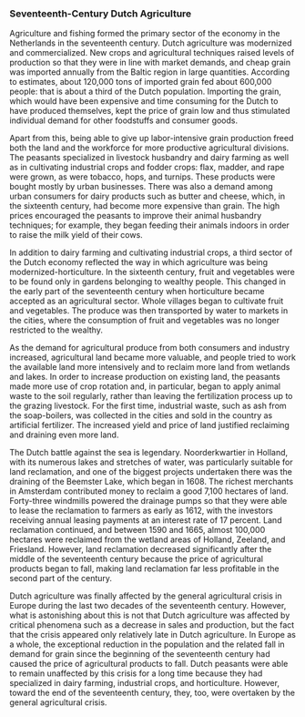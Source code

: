 ### Seventeenth-Century Dutch Agriculture

Agriculture and fishing formed the primary sector of the economy in the Netherlands in the seventeenth century. Dutch agriculture was modernized and commercialized. New crops and agricultural techniques raised levels of production so that they were in line with market demands, and cheap grain was imported annually from the Baltic region in large quantities. According to estimates, about 120,000 tons of imported grain fed about 600,000 people: that is about a third of the Dutch population. Importing the grain, which would have been expensive and time consuming for the Dutch to have produced themselves, kept the price of grain low and thus stimulated individual demand for other foodstuffs and consumer goods.

Apart from this, being able to give up labor-intensive grain production freed both the land and the workforce for more productive agricultural divisions. The peasants specialized in livestock husbandry and dairy farming as well as in cultivating industrial crops and fodder crops: flax, madder, and rape were grown, as were tobacco, hops, and turnips. These products were bought mostly by urban businesses. There was also a demand among urban consumers for dairy products such as butter and cheese, which, in the sixteenth century, had become more expensive than grain. The high prices encouraged the peasants to improve their animal husbandry techniques; for example, they began feeding their animals indoors in order to raise the milk yield of their cows.

In addition to dairy farming and cultivating industrial crops, a third sector of the Dutch economy reflected the way in which agriculture was being modernized-horticulture. In the sixteenth century, fruit and vegetables were to be found only in gardens belonging to wealthy people. This changed in the early part of the seventeenth century when horticulture became accepted as an agricultural sector. Whole villages began to cultivate fruit and vegetables. The produce was then transported by water to markets in the cities, where the consumption of fruit and vegetables was no longer restricted to the wealthy.

As the demand for agricultural produce from both consumers and industry increased, agricultural land became more valuable, and people tried to work the available land more intensively and to reclaim more land from wetlands and lakes. In order to increase production on existing land, the peasants made more use of crop rotation and, in particular, began to apply animal waste to the soil regularly, rather than leaving the fertilization process up to the grazing livestock. For the first time, industrial waste, such as ash from the soap-boilers, was collected in the cities and sold in the country as artificial fertilizer. The increased yield and price of land justified reclaiming and draining even more land.

The Dutch battle against the sea is legendary. Noorderkwartier in Holland, with its numerous lakes and stretches of water, was particularly suitable for land reclamation, and one of the biggest projects undertaken there was the draining of the Beemster Lake, which began in 1608. The richest merchants in Amsterdam contributed money to reclaim a good 7,100 hectares of land. Forty-three windmills powered the drainage pumps so that they were able to lease the reclamation to farmers as early as 1612, with the investors receiving annual leasing payments at an interest rate of 17 percent. Land reclamation continued, and between 1590 and 1665, almost 100,000 hectares were reclaimed from the wetland areas of Holland, Zeeland, and Friesland. However, land reclamation decreased significantly after the middle of the seventeenth century because the price of agricultural products began to fall, making land reclamation far less profitable in the second part of the century.

Dutch agriculture was finally affected by the general agricultural crisis in Europe during the last two decades of the seventeenth century. However, what is astonishing about this is not that Dutch agriculture was affected by critical phenomena such as a decrease in sales and production, but the fact that the crisis appeared only relatively late in Dutch agriculture. In Europe as a whole, the exceptional reduction in the population and the related fall in demand for grain since the beginning of the seventeenth century had caused the price of agricultural products to fall. Dutch peasants were able to remain unaffected by this crisis for a long time because they had specialized in dairy farming, industrial crops, and horticulture. However, toward the end of the seventeenth century, they, too, were overtaken by the general agricultural crisis.
